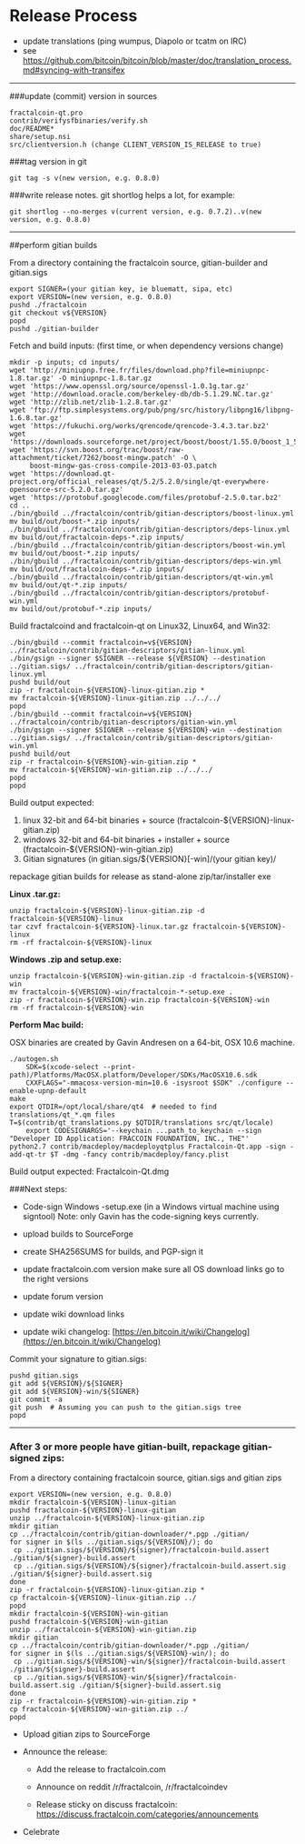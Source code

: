 Release Process
====================

* update translations (ping wumpus, Diapolo or tcatm on IRC)
* see https://github.com/bitcoin/bitcoin/blob/master/doc/translation_process.md#syncing-with-transifex

* * *

###update (commit) version in sources


	fractalcoin-qt.pro
	contrib/verifysfbinaries/verify.sh
	doc/README*
	share/setup.nsi
	src/clientversion.h (change CLIENT_VERSION_IS_RELEASE to true)

###tag version in git

	git tag -s v(new version, e.g. 0.8.0)

###write release notes. git shortlog helps a lot, for example:

	git shortlog --no-merges v(current version, e.g. 0.7.2)..v(new version, e.g. 0.8.0)

* * *

##perform gitian builds

 From a directory containing the fractalcoin source, gitian-builder and gitian.sigs
  
	export SIGNER=(your gitian key, ie bluematt, sipa, etc)
	export VERSION=(new version, e.g. 0.8.0)
	pushd ./fractalcoin
	git checkout v${VERSION}
	popd
	pushd ./gitian-builder

 Fetch and build inputs: (first time, or when dependency versions change)

	mkdir -p inputs; cd inputs/
	wget 'http://miniupnp.free.fr/files/download.php?file=miniupnpc-1.8.tar.gz' -O miniupnpc-1.8.tar.gz
	wget 'https://www.openssl.org/source/openssl-1.0.1g.tar.gz'
	wget 'http://download.oracle.com/berkeley-db/db-5.1.29.NC.tar.gz'
	wget 'http://zlib.net/zlib-1.2.8.tar.gz'
	wget 'ftp://ftp.simplesystems.org/pub/png/src/history/libpng16/libpng-1.6.8.tar.gz'
	wget 'https://fukuchi.org/works/qrencode/qrencode-3.4.3.tar.bz2'
	wget 'https://downloads.sourceforge.net/project/boost/boost/1.55.0/boost_1_55_0.tar.bz2'
	wget 'https://svn.boost.org/trac/boost/raw-attachment/ticket/7262/boost-mingw.patch' -O \
	     boost-mingw-gas-cross-compile-2013-03-03.patch
	wget 'https://download.qt-project.org/official_releases/qt/5.2/5.2.0/single/qt-everywhere-opensource-src-5.2.0.tar.gz'
	wget 'https://protobuf.googlecode.com/files/protobuf-2.5.0.tar.bz2'
	cd ..
	./bin/gbuild ../fractalcoin/contrib/gitian-descriptors/boost-linux.yml
	mv build/out/boost-*.zip inputs/
	./bin/gbuild ../fractalcoin/contrib/gitian-descriptors/deps-linux.yml
	mv build/out/fractalcoin-deps-*.zip inputs/
	./bin/gbuild ../fractalcoin/contrib/gitian-descriptors/boost-win.yml
	mv build/out/boost-*.zip inputs/
	./bin/gbuild ../fractalcoin/contrib/gitian-descriptors/deps-win.yml
	mv build/out/fractalcoin-deps-*.zip inputs/
	./bin/gbuild ../fractalcoin/contrib/gitian-descriptors/qt-win.yml
	mv build/out/qt-*.zip inputs/
	./bin/gbuild ../fractalcoin/contrib/gitian-descriptors/protobuf-win.yml
	mv build/out/protobuf-*.zip inputs/

 Build fractalcoind and fractalcoin-qt on Linux32, Linux64, and Win32:
  
	./bin/gbuild --commit fractalcoin=v${VERSION} ../fractalcoin/contrib/gitian-descriptors/gitian-linux.yml
	./bin/gsign --signer $SIGNER --release ${VERSION} --destination ../gitian.sigs/ ../fractalcoin/contrib/gitian-descriptors/gitian-linux.yml
	pushd build/out
	zip -r fractalcoin-${VERSION}-linux-gitian.zip *
	mv fractalcoin-${VERSION}-linux-gitian.zip ../../../
	popd
	./bin/gbuild --commit fractalcoin=v${VERSION} ../fractalcoin/contrib/gitian-descriptors/gitian-win.yml
	./bin/gsign --signer $SIGNER --release ${VERSION}-win --destination ../gitian.sigs/ ../fractalcoin/contrib/gitian-descriptors/gitian-win.yml
	pushd build/out
	zip -r fractalcoin-${VERSION}-win-gitian.zip *
	mv fractalcoin-${VERSION}-win-gitian.zip ../../../
	popd
	popd

  Build output expected:

  1. linux 32-bit and 64-bit binaries + source (fractalcoin-${VERSION}-linux-gitian.zip)
  2. windows 32-bit and 64-bit binaries + installer + source (fractalcoin-${VERSION}-win-gitian.zip)
  3. Gitian signatures (in gitian.sigs/${VERSION}[-win]/(your gitian key)/

repackage gitian builds for release as stand-alone zip/tar/installer exe

**Linux .tar.gz:**

	unzip fractalcoin-${VERSION}-linux-gitian.zip -d fractalcoin-${VERSION}-linux
	tar czvf fractalcoin-${VERSION}-linux.tar.gz fractalcoin-${VERSION}-linux
	rm -rf fractalcoin-${VERSION}-linux

**Windows .zip and setup.exe:**

	unzip fractalcoin-${VERSION}-win-gitian.zip -d fractalcoin-${VERSION}-win
	mv fractalcoin-${VERSION}-win/fractalcoin-*-setup.exe .
	zip -r fractalcoin-${VERSION}-win.zip fractalcoin-${VERSION}-win
	rm -rf fractalcoin-${VERSION}-win

**Perform Mac build:**

  OSX binaries are created by Gavin Andresen on a 64-bit, OSX 10.6 machine.

	./autogen.sh
        SDK=$(xcode-select --print-path)/Platforms/MacOSX.platform/Developer/SDKs/MacOSX10.6.sdk
        CXXFLAGS="-mmacosx-version-min=10.6 -isysroot $SDK" ./configure --enable-upnp-default
	make
	export QTDIR=/opt/local/share/qt4  # needed to find translations/qt_*.qm files
	T=$(contrib/qt_translations.py $QTDIR/translations src/qt/locale)
        export CODESIGNARGS='--keychain ...path_to_keychain --sign "Developer ID Application: FRACCOIN FOUNDATION, INC., THE"'
	python2.7 contrib/macdeploy/macdeployqtplus Fractalcoin-Qt.app -sign -add-qt-tr $T -dmg -fancy contrib/macdeploy/fancy.plist

 Build output expected: Fractalcoin-Qt.dmg

###Next steps:

* Code-sign Windows -setup.exe (in a Windows virtual machine using signtool)
 Note: only Gavin has the code-signing keys currently.

* upload builds to SourceForge

* create SHA256SUMS for builds, and PGP-sign it

* update fractalcoin.com version
  make sure all OS download links go to the right versions
  
* update forum version

* update wiki download links

* update wiki changelog: [https://en.bitcoin.it/wiki/Changelog](https://en.bitcoin.it/wiki/Changelog)

Commit your signature to gitian.sigs:

	pushd gitian.sigs
	git add ${VERSION}/${SIGNER}
	git add ${VERSION}-win/${SIGNER}
	git commit -a
	git push  # Assuming you can push to the gitian.sigs tree
	popd

-------------------------------------------------------------------------

### After 3 or more people have gitian-built, repackage gitian-signed zips:

From a directory containing fractalcoin source, gitian.sigs and gitian zips

	export VERSION=(new version, e.g. 0.8.0)
	mkdir fractalcoin-${VERSION}-linux-gitian
	pushd fractalcoin-${VERSION}-linux-gitian
	unzip ../fractalcoin-${VERSION}-linux-gitian.zip
	mkdir gitian
	cp ../fractalcoin/contrib/gitian-downloader/*.pgp ./gitian/
	for signer in $(ls ../gitian.sigs/${VERSION}/); do
	 cp ../gitian.sigs/${VERSION}/${signer}/fractalcoin-build.assert ./gitian/${signer}-build.assert
	 cp ../gitian.sigs/${VERSION}/${signer}/fractalcoin-build.assert.sig ./gitian/${signer}-build.assert.sig
	done
	zip -r fractalcoin-${VERSION}-linux-gitian.zip *
	cp fractalcoin-${VERSION}-linux-gitian.zip ../
	popd
	mkdir fractalcoin-${VERSION}-win-gitian
	pushd fractalcoin-${VERSION}-win-gitian
	unzip ../fractalcoin-${VERSION}-win-gitian.zip
	mkdir gitian
	cp ../fractalcoin/contrib/gitian-downloader/*.pgp ./gitian/
	for signer in $(ls ../gitian.sigs/${VERSION}-win/); do
	 cp ../gitian.sigs/${VERSION}-win/${signer}/fractalcoin-build.assert ./gitian/${signer}-build.assert
	 cp ../gitian.sigs/${VERSION}-win/${signer}/fractalcoin-build.assert.sig ./gitian/${signer}-build.assert.sig
	done
	zip -r fractalcoin-${VERSION}-win-gitian.zip *
	cp fractalcoin-${VERSION}-win-gitian.zip ../
	popd

- Upload gitian zips to SourceForge

- Announce the release:

  - Add the release to fractalcoin.com

  - Announce on reddit /r/fractalcoin, /r/fractalcoindev

  - Release sticky on discuss fractalcoin: https://discuss.fractalcoin.com/categories/announcements

- Celebrate 
